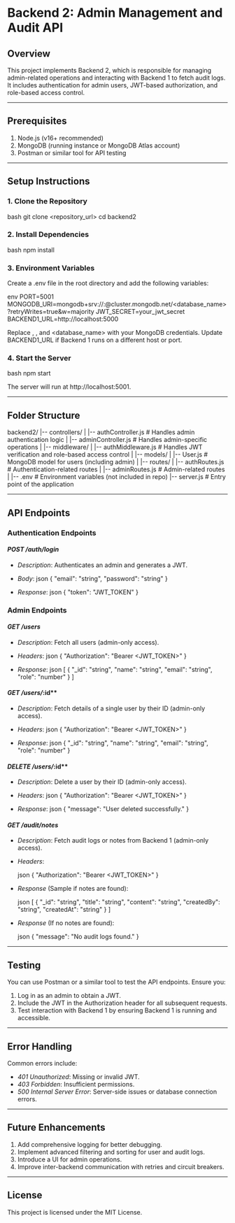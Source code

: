 # Backend 2: Admin Management and Audit API

## Overview

This project implements Backend 2, which is responsible for managing admin-related operations and interacting with Backend 1 to fetch audit logs. It includes authentication for admin users, JWT-based authorization, and role-based access control.

---

## Prerequisites

1. Node.js (v16+ recommended)
2. MongoDB (running instance or MongoDB Atlas account)
3. Postman or similar tool for API testing

---

## Setup Instructions

### 1. Clone the Repository

bash
git clone <repository_url>
cd backend2


### 2. Install Dependencies

bash
npm install


### 3. Environment Variables

Create a .env file in the root directory and add the following variables:

env
PORT=5001
MONGODB_URI=mongodb+srv://<username>:<password>@cluster.mongodb.net/<database_name>?retryWrites=true&w=majority
JWT_SECRET=your_jwt_secret
BACKEND1_URL=http://localhost:5000


Replace <username>, <password>, and <database_name> with your MongoDB credentials. Update BACKEND1_URL if Backend 1 runs on a different host or port.

### 4. Start the Server

bash
npm start


The server will run at http://localhost:5001.

---

## Folder Structure


backend2/
|-- controllers/
|   |-- authController.js      # Handles admin authentication logic
|   |-- adminController.js     # Handles admin-specific operations
|
|-- middleware/
|   |-- authMiddleware.js      # Handles JWT verification and role-based access control
|
|-- models/
|   |-- User.js                # MongoDB model for users (including admin)
|
|-- routes/
|   |-- authRoutes.js          # Authentication-related routes
|   |-- adminRoutes.js         # Admin-related routes
|
|-- .env                       # Environment variables (not included in repo)
|-- server.js                  # Entry point of the application


---

## API Endpoints

### Authentication Endpoints

#### *POST /auth/login*

- *Description*: Authenticates an admin and generates a JWT.
- *Body*:
  json
  {
    "email": "string",
    "password": "string"
  }
  
- *Response*:
  json
  {
    "token": "JWT_TOKEN"
  }
  

### Admin Endpoints

#### *GET /users*

- *Description*: Fetch all users (admin-only access).
- *Headers*:
  json
  {
    "Authorization": "Bearer <JWT_TOKEN>"
  }
  
- *Response*:
  json
  [
    {
      "_id": "string",
      "name": "string",
      "email": "string",
      "role": "number"
    }
  ]
  

#### *GET /users/*:id**

- *Description*: Fetch details of a single user by their ID (admin-only access).
- *Headers*:
  json
  {
    "Authorization": "Bearer <JWT_TOKEN>"
  }
  
- *Response*:
  json
  {
    "_id": "string",
    "name": "string",
    "email": "string",
    "role": "number"
  }
  

#### *DELETE /users/*:id**

- *Description*: Delete a user by their ID (admin-only access).
- *Headers*:
  json
  {
    "Authorization": "Bearer <JWT_TOKEN>"
  }
  
- *Response*:
  json
  {
    "message": "User deleted successfully."
  }
  

#### *GET /audit/notes*

- *Description*: Fetch audit logs or notes from Backend 1 (admin-only access).

- *Headers*:

  json
  {
    "Authorization": "Bearer <JWT_TOKEN>"
  }
  

- *Response* (Sample if notes are found):

  json
  [
    {
      "_id": "string",
      "title": "string",
      "content": "string",
      "createdBy": "string",
      "createdAt": "string"
    }
  ]
  

- *Response* (If no notes are found):

  json
  {
    "message": "No audit logs found."
  }
  

---

## Testing

You can use Postman or a similar tool to test the API endpoints. Ensure you:

1. Log in as an admin to obtain a JWT.
2. Include the JWT in the Authorization header for all subsequent requests.
3. Test interaction with Backend 1 by ensuring Backend 1 is running and accessible.

---

## Error Handling

Common errors include:

- *401 Unauthorized*: Missing or invalid JWT.
- *403 Forbidden*: Insufficient permissions.
- *500 Internal Server Error*: Server-side issues or database connection errors.

---

## Future Enhancements

1. Add comprehensive logging for better debugging.
2. Implement advanced filtering and sorting for user and audit logs.
3. Introduce a UI for admin operations.
4. Improve inter-backend communication with retries and circuit breakers.

---

## License

This project is licensed under the MIT License.
